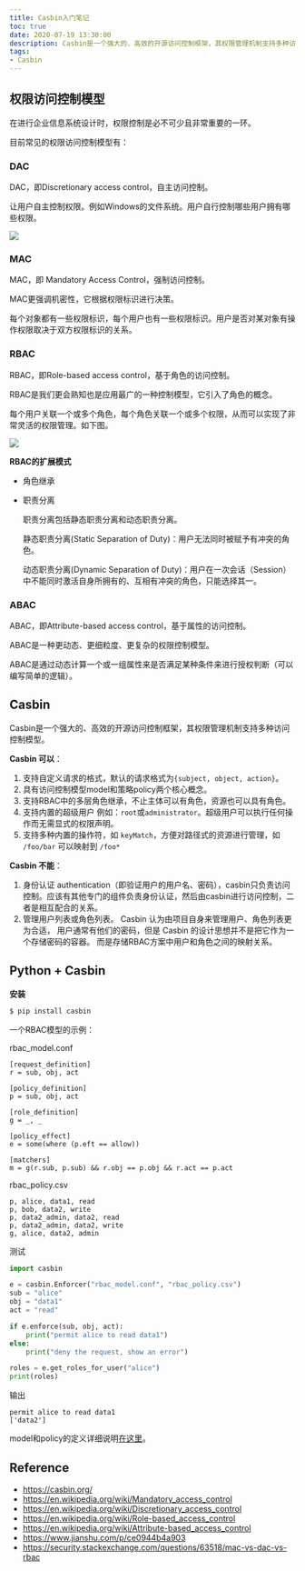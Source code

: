 ```yaml
---
title: Casbin入门笔记
toc: true
date: 2020-07-19 13:30:00
description: Casbin是一个强大的、高效的开源访问控制框架，其权限管理机制支持多种访问控制模型。
tags:
- Casbin
---
```


## 权限访问控制模型

在进行企业信息系统设计时，权限控制是必不可少且非常重要的一环。

目前常见的权限访问控制模型有：

### DAC

DAC，即Discretionary access control，自主访问控制。

让用户自主控制权限。例如Windows的文件系统。用户自行控制哪些用户拥有哪些权限。

![](/images/casbin-1.png)

### MAC

MAC，即 Mandatory Access Control，强制访问控制。

MAC更强调机密性，它根据权限标识进行决策。

每个对象都有一些权限标识，每个用户也有一些权限标识。用户是否对某对象有操作权限取决于双方权限标识的关系。

### RBAC

RBAC，即Role-based access control，基于角色的访问控制。

RBAC是我们更会熟知也是应用最广的一种控制模型，它引入了角色的概念。

每个用户关联一个或多个角色，每个角色关联一个或多个权限，从而可以实现了非常灵活的权限管理。如下图。

![](/images/casbin-2.png)

**RBAC的扩展模式**

- 角色继承

- 职责分离

  职责分离包括静态职责分离和动态职责分离。

  静态职责分离(Static Separation of Duty)：用户无法同时被赋予有冲突的角色。

  动态职责分离(Dynamic Separation of Duty)：用户在一次会话（Session）中不能同时激活自身所拥有的、互相有冲突的角色，只能选择其一。

### ABAC

ABAC，即Attribute-based access control，基于属性的访问控制。

ABAC是一种更动态、更细粒度、更复杂的权限控制模型。

ABAC是通过动态计算一个或一组属性来是否满足某种条件来进行授权判断（可以编写简单的逻辑）。

## Casbin

Casbin是一个强大的、高效的开源访问控制框架，其权限管理机制支持多种访问控制模型。

**Casbin 可以**：

1. 支持自定义请求的格式，默认的请求格式为`{subject, object, action}`。
2. 具有访问控制模型model和策略policy两个核心概念。
3. 支持RBAC中的多层角色继承，不止主体可以有角色，资源也可以具有角色。
4. 支持内置的超级用户 例如：`root`或`administrator`。超级用户可以执行任何操作而无需显式的权限声明。
5. 支持多种内置的操作符，如 `keyMatch`，方便对路径式的资源进行管理，如 `/foo/bar` 可以映射到 `/foo*`

**Casbin 不能**：

1. 身份认证 authentication（即验证用户的用户名、密码），casbin只负责访问控制。应该有其他专门的组件负责身份认证，然后由casbin进行访问控制，二者是相互配合的关系。
2. 管理用户列表或角色列表。 Casbin 认为由项目自身来管理用户、角色列表更为合适， 用户通常有他们的密码，但是 Casbin 的设计思想并不是把它作为一个存储密码的容器。 而是存储RBAC方案中用户和角色之间的映射关系。

## Python + Casbin

**安装**

```bash
$ pip install casbin
```

一个RBAC模型的示例：

rbac_model.conf

```
[request_definition]
r = sub, obj, act

[policy_definition]
p = sub, obj, act

[role_definition]
g = _, _

[policy_effect]
e = some(where (p.eft == allow))

[matchers]
m = g(r.sub, p.sub) && r.obj == p.obj && r.act == p.act
```

rbac_policy.csv

```csv
p, alice, data1, read
p, bob, data2, write
p, data2_admin, data2, read
p, data2_admin, data2, write
g, alice, data2, admin
```

测试

```python
import casbin

e = casbin.Enforcer("rbac_model.conf", "rbac_policy.csv")
sub = "alice"
obj = "data1"
act = "read"

if e.enforce(sub, obj, act):
    print("permit alice to read data1")
else:
    print("deny the request, show an error")

roles = e.get_roles_for_user("alice")
print(roles)
```

输出

```
permit alice to read data1
['data2']
```

model和policy的定义详细说明[在这里](https://casbin.org/docs/zh-CN/syntax-for-models)。

## Reference

- https://casbin.org/
- https://en.wikipedia.org/wiki/Mandatory_access_control
- https://en.wikipedia.org/wiki/Discretionary_access_control
- https://en.wikipedia.org/wiki/Role-based_access_control
- https://en.wikipedia.org/wiki/Attribute-based_access_control
- https://www.jianshu.com/p/ce0944b4a903
- https://security.stackexchange.com/questions/63518/mac-vs-dac-vs-rbac

